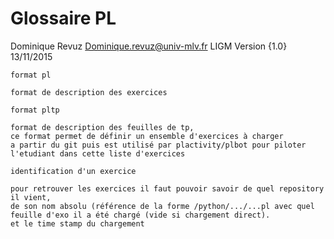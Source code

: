 
# Glossaire PL 
Dominique Revuz Dominique.revuz@univ-mlv.fr LIGM
Version {1.0} 13/11/2015



`format pl`

	format de description des exercices 


`format pltp`

	format de description des feuilles de tp, 
	ce format permet de définir un ensemble d'exercices à charger 
	a partir du git puis est utilisé par plactivity/plbot pour piloter 
	l'etudiant dans cette liste d'exercices


`identification d'un exercice`

	pour retrouver les exercices il faut pouvoir savoir de quel repository il vient,
	de son nom absolu (référence de la forme /python/.../...pl avec quel 
	feuille d'exo il a été chargé (vide si chargement direct).
	et le time stamp du chargement 
	

